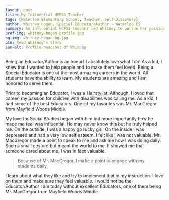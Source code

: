 ```yaml
---
layout: post
title: My Influential HCPSS Teacher
tags: [Waterloo Elementary School, Teacher, Self-Discovery] 
author: Whitney Hogan, Special Educator/Author - Waterloo ES
summary: An influential HCPSS teacher led Whitney to pursue her passion in special education.
prof-img: whitney-hogan-profile.jpg
bg-img: whitney-hogan-bg.jpg
btn: Read Whitney's Story
sum-alt: Profile headshot of Whitney
---
```


Being an Educator/Author is an honor! I absolutely love what I do! As a kid, I knew that I wanted to help people and to make them feel loved. Being a Special Educator is one of the most amazing careers in the world. All students have the ability to learn. My students are amazing and I am honored to serve them. 

Prior to becoming an Educator, I was a Hairstylist. Although, I loved that career, my passion for children with disabilities was calling me. As a kid, I had some of the best Educators. One of my favorites was Mr. MacGregor from Mayfield Woods Middle. 

My love for Social Studies began with him but more importantly how he made me feel was influential. He may never know this but he truly helped me. On the outside, I was a happy go lucky girl. On the inside I was depressed and had a very low self esteem. I felt like I was not valuable. Mr. MacGregor made a point to speak to me and ask me how I was doing daily. Such a small gesture but meant the world to me. It showed me that someone cared about me, I was in fact valuable. 

> Because of Mr. MacGregor, I make a point to engage with my students daily. 

I learn about what they like and try to implement that in my instruction. I love on them and make sure they feel valuable. I would not be the Educator/Author I am today without excellent Educators, one of them being Mr. MacGregor from Mayfield Woods Middle.
